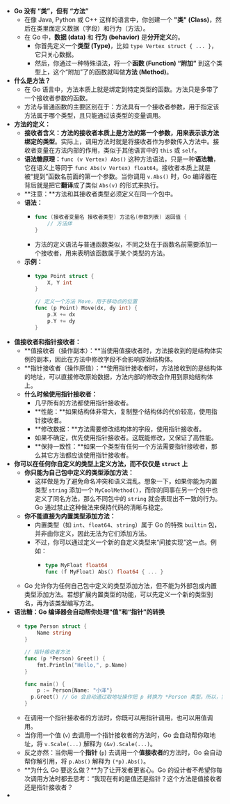 - **Go 没有 “类”，但有 “方法”**
	- 在像 Java, Python 或 C++ 这样的语言中，你创建一个 **"类" (Class)**，然后在类里面定义数据（字段）和行为（方法）。
	- 在 Go 中，**数据 (data)** 和 **行为 (behavior)** 是**分开定义**的。
		- 你首先定义一个**类型 (Type)**，比如 `type Vertex struct { ... }`，它只关心数据。
		- 然后，你通过一种特殊语法，将一个**函数 (Function) “附加”** 到这个类型上，这个“附加”了的函数就叫做**方法 (Method)**。
- **什么是方法？**
	- 在 Go 语言中，方法本质上就是绑定到特定类型的函数。方法只是多带了一个接收者参数的函数。
	- 方法与普通函数的主要区别在于：方法具有一个接收者参数，用于指定该方法属于哪个类型，且只能通过该类型的变量调用。
- **方法的定义：**
	- **接收者含义：**方法的接收者本质上是方法的第一个参数，用来表示该方法**绑定的类型**。实际上，调用方法时就是将接收者作为参数传入方法中。接收者变量在方法内部的作用，类似于其他语言中的 `this` 或 `self`。
	- **语法糖原理：**`func (v Vertex) Abs()` 这种方法语法，只是一种**语法糖**，它在语义上等同于 `func Abs(v Vertex) float64`。接收者本质上就是被“提到”函数名前面的第一个参数。当你调用 `v.Abs()` 时，Go 编译器在背后就是把它**翻译**成了类似 `Abs(v)` 的形式来执行。
	- **注意：**方法和其接收者类型必须定义在同一个包中。
	- **语法：**
		- ```go
		  func (接收者变量名 接收者类型) 方法名(参数列表) 返回值 {
		      // 方法体
		  }
		  ```
		- 方法的定义语法与普通函数类似，不同之处在于函数名前需要添加一个接收者，用来表明该函数属于某个类型的方法。
	- **示例：**
		- ```go
		  type Point struct {
		      X, Y int
		  }
		  
		  // 定义一个方法 Move，用于移动点的位置
		  func (p Point) Move(dx, dy int) {
		      p.X += dx
		      p.Y += dy
		  }
		  ```
- **值接收者和指针接收者：**
	- **值接收者（操作副本）：**当使用值接收者时，方法接收到的是结构体实例的副本，因此在方法中修改字段不会影响原始结构体。
	- **指针接收者（操作原值）：**使用指针接收者时，方法接收到的是结构体的地址，可以直接修改原始数据，方法内部的修改会作用到原始结构体上。
	- **什么时候使用指针接收者：**
		- 几乎所有的方法都使用指针接收者。
		- **性能：**如果结构体非常大，复制整个结构体的代价较高，使用指针接收者。
		- **修改数据：**方法需要修改结构体的字段，使用指针接收者。
		- 如果不确定，优先使用指针接收者。这既能修改，又保证了高性能。
		- **保持一致性：**如果一个类型有任何一个方法需要指针接收者，那么其它方法都应该使用指针接收者。
- **你可以在任何你自定义的类型上定义方法，而不仅仅是 `struct` 上**
	- **你只能为自己包中定义的类型添加方法：**
		- 这样做是为了避免命名冲突和语义混乱。想象一下，如果你能为内置类型 `string` 添加一个 `MyCoolMethod()`，而你的同事在另一个包中也定义了同名方法，那么不同包中的 `string` 就会表现出不一致的行为。Go 通过禁止这种做法来保持代码的清晰与稳定。
	- **你不能直接为内置类型添加方法：**
		- 内置类型（如 `int`、`float64`、`string`）属于 Go 的特殊 `builtin` 包，并非由你定义，因此无法为它们添加方法。
		- 不过，你可以通过定义一个新的自定义类型来“间接实现”这一点。例如：
			- ```go
			  type MyFloat float64
			  func (f MyFloat) Abs() float64 { ... }
			  ```
	- Go 允许你为任何自己包中定义的类型添加方法，但不能为外部包或内置类型添加方法。若想扩展内置类型的功能，可以先定义一个新的类型别名，再为该类型编写方法。
- **语法糖：Go 编译器会自动帮你处理“值”和“指针”的转换**
	- ```go
	  type Person struct {
	      Name string
	  }
	  
	  // 指针接收者方法
	  func (p *Person) Greet() {
	      fmt.Println("Hello,", p.Name)
	  }
	  
	  func main() {
	      p := Person{Name: "小泽"}
	   	p.Greet() // Go 会自动通过取地址操作把 p 转换为 *Person 类型。所以，实际上是通过 *Person 类型调用该方法的。
	  }
	  ```
	- 在调用一个指针接收者的方法时，你既可以用指针调用，也可以用值调用。
	- 当你用一个值 (`v`) 去调用一个指针接收者的方法时，Go 会自动帮你取地址，将 `v.Scale(...)` 解释为 `(&v).Scale(...)`。
	- 反之亦然：当你用一个**指针** (`p`) 去调用一个**值接收者**的方法时，Go 会自动帮你解引用，将 `p.Abs()` 解释为 `(*p).Abs()`。
	- **为什么 Go 要这么做？**为了让开发者更省心。Go 的设计者不希望你每次调用方法时都去思考：“我现在有的是值还是指针？这个方法是值接收者还是指针接收者？
-
